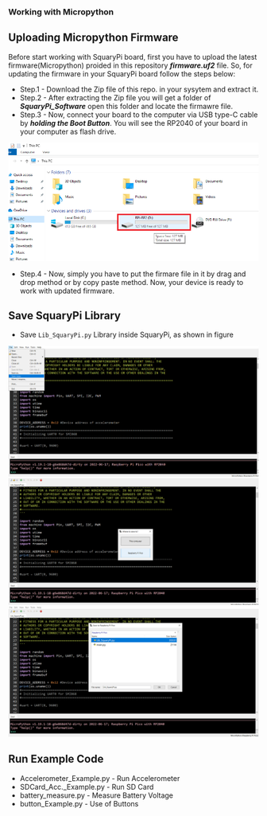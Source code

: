 ### Working with Micropython


## Uploading Micropython Firmware
Before start working with SquaryPi board, first you have to upload the latest firmware(Micropython) proided in this repository ***firmware.uf2*** file. So, for updating the firmware in your SquaryPi board follow the steps below:

* Step.1 - Download the Zip file of this repo. in your sysytem and extract it.
* Step.2 - After extracting the Zip file you will get a folder of ***SquaryPi_Software*** open this folder and locate the firmawre file.
* Step.3 - Now, connect your board to the computer via USB type-C cable by ***holding the Boot Button***. You will see the RP2040 of your board in your computer as flash drive.

<img src ="https://github.com/sbcshop/EncroPi/blob/main/images/Screenshot%20(29).png" />

* Step.4 - Now, simply you have to put the firmare file in it by drag and drop method or by copy paste method. Now, your device is ready to work with updated firmware.

## Save SquaryPi Library

* Save ```Lib_SquaryPi.py``` Library inside SquaryPi, as shown in figure

<img src = "https://github.com/sbcshop/SquaryPi-Software/blob/main/images/img1.png"/>

<img src = "https://github.com/sbcshop/SquaryPi-Software/blob/main/images/img2.png"/>

<img src = "https://github.com/sbcshop/SquaryPi-Software/blob/main/images/img3.png"/>

## Run Example Code
   * Accelerometer_Example.py - Run Accelerometer
   * SDCard_Acc._Example.py   - Run SD Card
   * battery_measure.py       - Measure Battery Voltage
   * button_Example.py        - Use of Buttons





